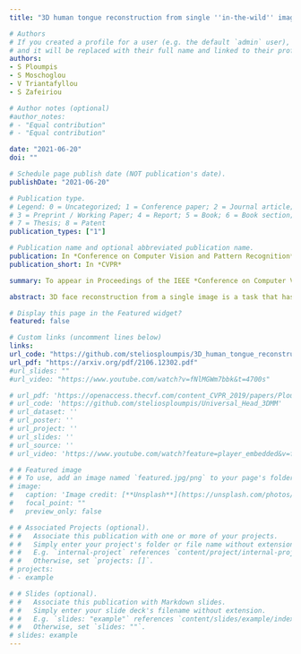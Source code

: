 ```yaml
---
title: "3D human tongue reconstruction from single ''in-the-wild'' images"

# Authors
# If you created a profile for a user (e.g. the default `admin` user), write the username (folder name) here 
# and it will be replaced with their full name and linked to their profile.
authors:
- S Ploumpis 
- S Moschoglou
- V Triantafyllou
- S Zafeiriou

# Author notes (optional)
#author_notes:
# - "Equal contribution"
# - "Equal contribution"

date: "2021-06-20"
doi: ""

# Schedule page publish date (NOT publication's date).
publishDate: "2021-06-20"

# Publication type.
# Legend: 0 = Uncategorized; 1 = Conference paper; 2 = Journal article;
# 3 = Preprint / Working Paper; 4 = Report; 5 = Book; 6 = Book section;
# 7 = Thesis; 8 = Patent
publication_types: ["1"]

# Publication name and optional abbreviated publication name.
publication: In *Conference on Computer Vision and Pattern Recognition*
publication_short: In *CVPR*

summary: To appear in Proceedings of the IEEE *Conference on Computer Vision and Pattern Recognition (**CVPR**), 2022*

abstract: 3D face reconstruction from a single image is a task that has garnered increased interest in the Computer Vision community, especially due to its broad use in a number of applications such as realistic 3D avatar creation, pose invariant face recognition and face hallucination. Since the introduction of the 3D Morphable Model in the late 90's, we witnessed an explosion of research aiming at particularly tackling this task. Nevertheless, despite the increasing level of detail in the 3D face reconstructions from single images mainly attributed to deep learning advances, finer and highly deformable components of the face such as the tongue are still absent from all 3D face models in the literature, although being very important for the realness of the 3D avatar representations. In this work we present the first, to the best of our knowledge, end-to-end trainable pipeline that accurately reconstructs the 3D face together with the tongue. Moreover, we make this pipeline robust in "in-the-wild" images by introducing a novel GAN method tailored for 3D tongue surface generation. Finally, we make publicly available to the community the first diverse tongue dataset, consisting of 1,800 raw scans of 700 individuals varying in gender, age, and ethnicity backgrounds. As we demonstrate in an extensive series of quantitative as well as qualitative experiments, our model proves to be robust and realistically captures the 3D tongue structure, even in adverse "in-the-wild" conditions.

# Display this page in the Featured widget?
featured: false

# Custom links (uncomment lines below)
links:
url_code: "https://github.com/steliosploumpis/3D_human_tongue_reconstruction"
url_pdf: "https://arxiv.org/pdf/2106.12302.pdf"
#url_slides: ""
#url_video: "https://www.youtube.com/watch?v=fNlMGWm7bbk&t=4700s"

# url_pdf: 'https://openaccess.thecvf.com/content_CVPR_2019/papers/Ploumpis_Combining_3D_Morphable_Models_A_Large_Scale_Face-And-Head_Model_CVPR_2019_paper.pdf'
# url_code: 'https://github.com/steliosploumpis/Universal_Head_3DMM'
# url_dataset: ''
# url_poster: ''
# url_project: ''
# url_slides: ''
# url_source: ''
# url_video: 'https://www.youtube.com/watch?feature=player_embedded&v=fNlMGWm7bbk&t=4700s'

# # Featured image
# # To use, add an image named `featured.jpg/png` to your page's folder. 
# image:
#   caption: 'Image credit: [**Unsplash**](https://unsplash.com/photos/pLCdAaMFLTE)'
#   focal_point: ""
#   preview_only: false

# # Associated Projects (optional).
# #   Associate this publication with one or more of your projects.
# #   Simply enter your project's folder or file name without extension.
# #   E.g. `internal-project` references `content/project/internal-project/index.md`.
# #   Otherwise, set `projects: []`.
# projects:
# - example

# # Slides (optional).
# #   Associate this publication with Markdown slides.
# #   Simply enter your slide deck's filename without extension.
# #   E.g. `slides: "example"` references `content/slides/example/index.md`.
# #   Otherwise, set `slides: ""`.
# slides: example
---
```

